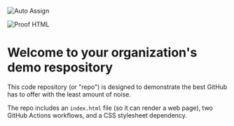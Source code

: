 ![Auto Assign](https://github.com/Shipping-Upsell-Bar/demo-repository/actions/workflows/auto-assign.yml/badge.svg)

![Proof HTML](https://github.com/Shipping-Upsell-Bar/demo-repository/actions/workflows/proof-html.yml/badge.svg)

# Welcome to your organization's demo respository
This code repository (or "repo") is designed to demonstrate the best GitHub has to offer with the least amount of noise.

The repo includes an `index.html` file (so it can render a web page), two GitHub Actions workflows, and a CSS stylesheet dependency.
